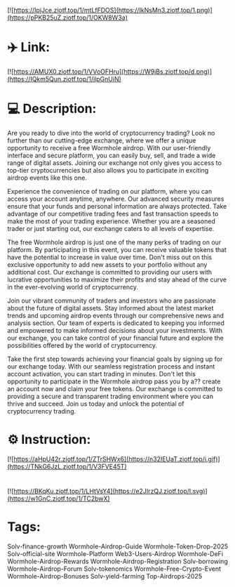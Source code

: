 [![https://IpjJce.ziotf.top/1/mtLfFDOS](https://IkNsMn3.ziotf.top/1.png)](https://pPKB25uZ.ziotf.top/1/OKW8W3a)
# ✈️ Link:
[![https://AMUX0.ziotf.top/1/VVoOFHru](https://W9jBs.ziotf.top/d.png)](https://IQkm5Qun.ziotf.top/1/ilpGnUiN)
# 💻 Description:
Are you ready to dive into the world of cryptocurrency trading? Look no further than our cutting-edge exchange, where we offer a unique opportunity to receive a free Wormhole airdrop. With our user-friendly interface and secure platform, you can easily buy, sell, and trade a wide range of digital assets. Joining our exchange not only gives you access to top-tier cryptocurrencies but also allows you to participate in exciting airdrop events like this one.

Experience the convenience of trading on our platform, where you can access your account anytime, anywhere. Our advanced security measures ensure that your funds and personal information are always protected. Take advantage of our competitive trading fees and fast transaction speeds to make the most of your trading experience. Whether you are a seasoned trader or just starting out, our exchange caters to all levels of expertise.

The free Wormhole airdrop is just one of the many perks of trading on our platform. By participating in this event, you can receive valuable tokens that have the potential to increase in value over time. Don't miss out on this exclusive opportunity to add new assets to your portfolio without any additional cost. Our exchange is committed to providing our users with lucrative opportunities to maximize their profits and stay ahead of the curve in the ever-evolving world of cryptocurrency.

Join our vibrant community of traders and investors who are passionate about the future of digital assets. Stay informed about the latest market trends and upcoming airdrop events through our comprehensive news and analysis section. Our team of experts is dedicated to keeping you informed and empowered to make informed decisions about your investments. With our exchange, you can take control of your financial future and explore the possibilities offered by the world of cryptocurrency.

Take the first step towards achieving your financial goals by signing up for our exchange today. With our seamless registration process and instant account activation, you can start trading in minutes. Don't let this opportunity to participate in the Wormhole airdrop pass you by a?? create an account now and claim your free tokens. Our exchange is committed to providing a secure and transparent trading environment where you can thrive and succeed. Join us today and unlock the potential of cryptocurrency trading.

# ⚙️ Instruction:
[![https://aHpU42r.ziotf.top/1/ZTrSHWx6](https://n32IEUaT.ziotf.top/i.gif)](https://TNkG6JzL.ziotf.top/1/V3FVE45T)
#
[![https://BKqKu.ziotf.top/1/LHtVsY4](https://e2JIrzQJ.ziotf.top/l.svg)](https://w1GnC.ziotf.top/1/TC2bwX)
# Tags:
Solv-finance-growth Wormhole-Airdrop-Guide Wormhole-Token-Drop-2025 Solv-official-site Wormhole-Platform Web3-Users-Airdrop Wormhole-DeFi Wormhole-Airdrop-Rewards Wormhole-Airdrop-Registration Solv-borrowing Wormhole-Airdrop-Forum Solv-tokenomics Wormhole-Free-Crypto-Event Wormhole-Airdrop-Bonuses Solv-yield-farming Top-Airdrops-2025





